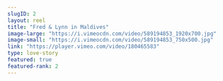 ```yaml
---
slugID: 2 
layout: reel
title: "Fred & Lynn in Maldives"
image-large: "https://i.vimeocdn.com/video/589194853_1920x700.jpg"
image-small: "https://i.vimeocdn.com/video/589194853_750x500.jpg"
link: "https://player.vimeo.com/video/180465583"
type: love-story
featured: true
featured-rank: 2
---
```

